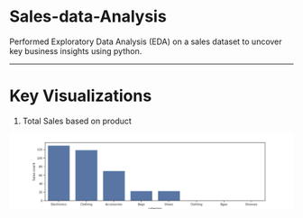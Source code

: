 # **Sales-data-Analysis**
 Performed Exploratory Data Analysis (EDA) on a sales dataset to uncover key business insights using python.

---
# Key Visualizations
  1. Total Sales based on product

  ![Product barplot](https://github.com/mareeswaran82/Sales-data-Analysis/blob/main/images/Sales%20wise%20category.png)
